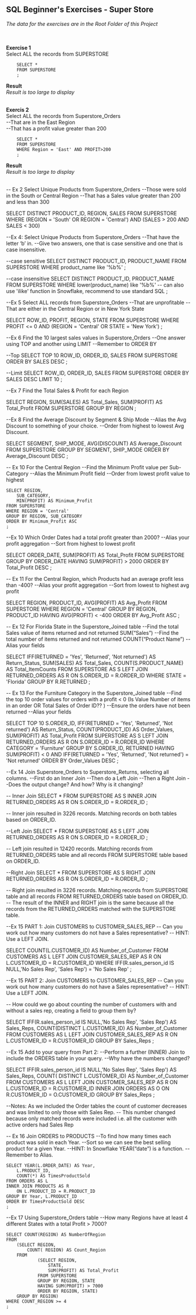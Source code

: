 **SQL Beginner's Exercises - Super Store**
-------------------------------------------------------------
*The data for the exercises are in the Root Folder of this Project*
<br>
<br>
<br>

**Exercise 1** <br>
Select ALL the records from SUPERSTORE

        SELECT * 
        FROM SUPERSTORE
        ;

**Result** <br>
*Result is too large to display*
<br>
<br>


**Exercis 2** <br>
Select ALL the records from Superstore_Orders <br>
        --That are in the East Region<br>
        --That has a profit value greater than 200

        SELECT * 
        FROM SUPERSTORE
        WHERE Region = 'East' AND PROFIT>200
        ;

**Result** <br>
*Result is too large to display*
<br>
<br>



-- Ex 2 Select Unique Products from Superstore_Orders
        --Those were sold in the South or Central Region
        --That has a Sales value greater than 200 and less than 300

SELECT DISTINCT PRODUCT_ID,
    REGION,
    SALES
FROM SUPERSTORE
WHERE (REGION = 'South' OR REGION = 'Central') AND (SALES > 200 AND SALES < 300)


--Ex 4: Select Unique Products from Superstore_Orders
        --That have the letter ‘b’ in.
        --Give two answers, one that is case sensitive and one that is case insensitive.

--case sensitive
SELECT DISTINCT PRODUCT_ID,
    PRODUCT_NAME
FROM SUPERSTORE
WHERE product_name like '%b%'
;

--case insensitive
SELECT DISTINCT PRODUCT_ID,
    PRODUCT_NAME
FROM SUPERSTORE
WHERE lower(product_name) like '%b%' -- can also use 'ilike' function in Snowflake, recommend to use standard SQL 
;


--Ex 5 Select ALL records from Superstore_Orders
        --That are unprofitable
        --That are either in the Central Region or in New York State

SELECT ROW_ID,
    PROFIT,
    REGION,
    STATE
FROM SUPERSTORE
WHERE PROFIT <= 0 AND (REGION = 'Central' OR STATE = 'New York')
;


--Ex 6 Find the 10 largest sales values in Superstore_Orders
        --One answer using TOP and another using LIMIT
        --Remember to ORDER BY

--Top
SELECT TOP 10 ROW_ID,
    ORDER_ID,
    SALES
FROM SUPERSTORE
ORDER BY SALES DESC
;

--Limit
SELECT ROW_ID,
    ORDER_ID,
    SALES
FROM SUPERSTORE
ORDER BY SALES DESC
LIMIT 10
;


--Ex 7 Find the Total Sales & Profit for each Region

SELECT REGION,
        SUM(SALES) AS Total_Sales,
        SUM(PROFIT) AS Total_Profit
FROM SUPERSTORE
GROUP BY REGION
;


--Ex 8 Find the Average Discount by Segment & Ship Mode
        --Alias the Avg Discount to something of your choice.
        --Order from highest to lowest Avg Discount.

 SELECT SEGMENT,
    SHIP_MODE,
    AVG(DISCOUNT) AS Average_Discount
 FROM SUPERSTORE
 GROUP BY SEGMENT, SHIP_MODE
 ORDER BY Average_Discount DESC
 ;


 -- Ex 10 For the Central Region
        --Find the Minimum Profit value per Sub-Category
        --Alias the Minimum Profit field
        --Order from lowest profit value to highest

    SELECT REGION,
        SUB_CATEGORY,
        MIN(PROFIT) AS Minimum_Profit
    FROM SUPERSTORE
    WHERE REGION = 'Central'
    GROUP BY REGION, SUB_CATEGORY 
    ORDER BY Minimum_Profit ASC
    ;


 --Ex 10 Which Order Dates had a total profit greater than 2000?
        --Alias your profit aggregation
        --Sort from highest to lowest profit

 SELECT ORDER_DATE,
    SUM(PROFIT) AS Total_Profit
 FROM SUPERSTORE
 GROUP BY ORDER_DATE
 HAVING SUM(PROFIT) > 2000
 ORDER BY Total_Profit DESC
 ;

 -- Ex 11 For the Central Region, which Products had an average profit less than -400?
        --Alias your profit aggregation
        --Sort from lowest to highest avg profit

 SELECT REGION,
    PRODUCT_ID,
    AVG(PROFIT) AS Avg_Profit
 FROM SUPERSTORE
 WHERE REGION = 'Central'
 GROUP BY REGION, PRODUCT_ID
 HAVING AVG(PROFIT) < -400
 ORDER BY Avg_Profit ASC
 ;


 -- Ex 12 For Florida State in the Superstore_Joined table
        --Find the total Sales value of items returned and not returned SUM(“Sales”)
        --Find the total number of items returned and not returned COUNT(“Product Name”)
        --Alias your fields

 SELECT 
    IFF(RETURNED = 'Yes', 'Returned', 'Not returned') AS Return_Status,
    SUM(SALES) AS Total_Sales,
    COUNT(S.PRODUCT_NAME) AS Total_ItemCounts
 FROM SUPERSTORE AS S
 LEFT JOIN RETURNED_ORDERS AS R
 ON S.ORDER_ID = R.ORDER_ID
 WHERE STATE = 'Florida'
 GROUP BY R.RETURNED
 ;

 -- Ex 13 For the Furniture Category in the Superstore_Joined table
        --Find the top 10 order values for orders with a profit < 0 (Is Value Number of items in an order OR Total Sales of Order ID?? )
        --Ensure the orders have not been returned
        --Alias your fields

    
 SELECT TOP 10 S.ORDER_ID,
    IFF(RETURNED = 'Yes', 'Returned', 'Not returned') AS Return_Status,
    COUNT(PRODUCT_ID) AS Order_Values,
    SUM(PROFIT) AS Total_Profit
 FROM SUPERSTORE AS S
 LEFT JOIN RETURNED_ORDERS AS R
 ON S.ORDER_ID = R.ORDER_ID
 WHERE CATEGORY = 'Furniture'
 GROUP BY S.ORDER_ID, RETURNED
 HAVING SUM(PROFIT) < 0 AND IFF(RETURNED = 'Yes', 'Returned', 'Not returned') = 'Not returned'
 ORDER BY Order_Values DESC
 ;


 --Ex 14 Join Superstore_Orders to Superstore_Returns, selecting all columns.
        --First do an Inner Join
        --Then do a Left Join
        --Then a Right Join
        --Does the output change? And how? Why is it changing?


-- Inner Join
 SELECT *
 FROM SUPERSTORE AS S
 INNER JOIN RETURNED_ORDERS AS R
 ON S.ORDER_ID = R.ORDER_ID
 ;

  -- Inner join resulted in 3226 records. Matching records on both tables based on ORDER_ID.


 --Left Join
 SELECT *
 FROM SUPERSTORE AS S
 LEFT JOIN RETURNED_ORDERS AS R
 ON S.ORDER_ID = R.ORDER_ID
 ;

  -- Left join resulted in 12420 records. Matching records from RETURNED_ORDERS table and all records FROM SUPERSTORE table based on ORDER_ID.


 --Right Join
 SELECT *
 FROM SUPERSTORE AS S
 RIGHT JOIN RETURNED_ORDERS AS R
 ON S.ORDER_ID = R.ORDER_ID
 ;

 -- Right join resulted in 3226 records. Matching records from SUPERSTORE table and all records FROM RETURNED_ORDERS table based on ORDER_ID.
 -- The result of the INNER and RIGHT join is the same because all the records from the RETURNED_ORDERS matched with the SUPERSTORE table.



--Ex 15 PART 1: Join CUSTOMERS to CUSTOMER_SALES_REP
        -- Can you work out how many customers do not have a Sales representative? 
        -- HINT: Use a LEFT JOIN.


SELECT COUNT(L.CUSTOMER_ID) AS Number_of_Customer
FROM CUSTOMERS AS L
LEFT JOIN CUSTOMER_SALES_REP AS R
ON L.CUSTOMER_ID = R.CUSTOMER_ID
WHERE IFF(R.sales_person_id IS NULL,'No Sales Rep', 'Sales Rep') = 'No Sales Rep'
;

--Ex 15 PART 2: Join CUSTOMERS to CUSTOMER_SALES_REP
        -- Can you work out how many customers do not have a Sales representative? 
        -- HINT: Use a LEFT JOIN.

-- How could we go about counting the number of customers with and without a sales rep, creating a field to group them by?

SELECT IFF(R.sales_person_id IS NULL,'No Sales Rep', 'Sales Rep') AS Sales_Reps,
    COUNT(DISTINCT L.CUSTOMER_ID) AS Number_of_Customer
FROM CUSTOMERS AS L
LEFT JOIN CUSTOMER_SALES_REP AS R
ON L.CUSTOMER_ID = R.CUSTOMER_ID
GROUP BY Sales_Reps
;


--Ex 15 Add to your query from Part 2:
        --Perform a further (INNER) Join to include the ORDERS table in your query.
        --Why have the numbers changed?

SELECT IFF(R.sales_person_id IS NULL,'No Sales Rep', 'Sales Rep') AS Sales_Reps,
    COUNT( DISTINCT L.CUSTOMER_ID) AS Number_of_Customer
FROM CUSTOMERS AS L
LEFT JOIN CUSTOMER_SALES_REP AS R
    ON L.CUSTOMER_ID = R.CUSTOMER_ID
INNER JOIN ORDERS AS O
    ON R.CUSTOMER_ID = O.CUSTOMER_ID
GROUP BY Sales_Reps
;

--Notes: As we included the Order tables the count of customer decreases and was limited to only those with Sales Rep.
        -- This number changed because only matched records were included i.e. all the customer with active orders had Sales Rep


-- Ex 16 Join ORDERS to PRODUCTS
        --To find how many times each product was sold in each Year.
        --Sort so we can see the best selling product for a given Year.
        --HINT: In Snowflake YEAR(“date”) is a function.
        --Remember to Alias.

    SELECT YEAR(L.ORDER_DATE) AS Year,
        L.PRODUCT_ID,
        COUNT(*) AS TimesProductSold
    FROM ORDERS AS L
    INNER JOIN PRODUCTS AS R
        ON L.PRODUCT_ID = R.PRODUCT_ID
    GROUP BY Year, L.PRODUCT_ID
    ORDER BY TimesProductSold DESC
    ;


--Ex 17 Using Superstore_Orders table
        --How many Regions have at least 4 different States with a total Profit > 7000?

    SELECT COUNT(REGION) AS NumberOfRegion
    FROM
        (SELECT REGION, 
            COUNT( REGION) AS Count_Region
        FROM
                (SELECT REGION,
                    STATE,
                    SUM(PROFIT) AS Total_Profit
                FROM SUPERSTORE
                GROUP BY REGION, STATE
                HAVING SUM(PROFIT) > 7000
                ORDER BY REGION, STATE)
        GROUP BY REGION)
    WHERE COUNT_REGION >= 4
    ;

